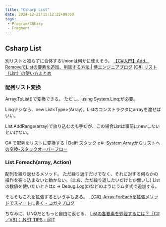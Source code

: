 ```yaml
---
title: "Csharp List"
date: 2024-12-21T15:12:22+09:00
tags:
 - Program/CSharp
 - Fragment
---
```


## Csharp List
別リストと被らずに合体するUnionは何かに使えそう。
[【C#入門】Add、RemoveでListの要素を追加、削除する方法 \| 侍エンジニアブログ](https://www.sejuku.net/blog/41093)
[\[C#\] リスト（List）の使い方まとめ](https://yaspage.com/prog/csharp/cs-list/#toc12)

### 配列リスト変換
Array.ToList()で変換できる。
ただし、using System.Linq;が必要。

Linqナシなら、new List\<Type\>(Array)。Listのコンストラクタにarrayを渡せばいい。

List.AddRange(array)で放り込むのも手だが、この場合Listは事前にnewしないといけない。

[C# で配列をリストに変換する \| Delft スタック](https://www.delftstack.com/ja/howto/csharp/array-to-list-in-csharp/)
[c＃-System.Arrayからリストへの変換-スタックオーバーフロー](https://stackoverflow.com/questions/1603170/conversion-of-system-array-to-list)

### List.Foreach(array, Action)
配列を繰り返せるメソッド。
ただ繰り返すだけでなく、それに対する何らかの操作を突っ込まないと動かない。(まあ、ただ繰り返したいだけとか無いし)
Listの数値を使いたいときはc => Debug.Log(c)などのようにラムダ式で追加する。

そもそもこれを拡張するという手もある。
[【C#】Array.ForEachを拡張メソッドでスマートに書く - コガネブログ](https://baba-s.hatenablog.com/entry/2014/03/19/195402)

ちなみに、LINQだともっと自由に返せる。
[Listの各要素を処理するには？［C#／VB］：.NET TIPS - ＠IT](https://www.atmarkit.co.jp/ait/articles/1703/08/news027.html)
